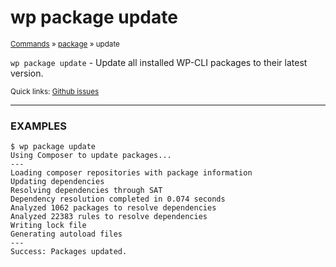 # wp package update

<small>[Commands](/commands/) &raquo; [package](/commands/package/) &raquo; update</small>

`wp package update` - Update all installed WP-CLI packages to their latest version.

<small>Quick links: <a href="https://github.com/wp-cli/wp-cli/issues?q=is%3Aopen+label%3Acommand%3Apackage-update+sort%3Aupdated-desc">Github issues</a></small>

<hr />

### EXAMPLES

    $ wp package update
    Using Composer to update packages...
    ---
    Loading composer repositories with package information
    Updating dependencies
    Resolving dependencies through SAT
    Dependency resolution completed in 0.074 seconds
    Analyzed 1062 packages to resolve dependencies
    Analyzed 22383 rules to resolve dependencies
    Writing lock file
    Generating autoload files
    ---
    Success: Packages updated.



